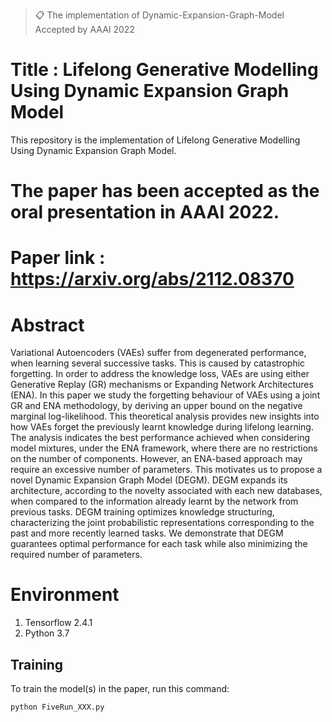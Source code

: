 >📋 The implementation of Dynamic-Expansion-Graph-Model Accepted by AAAI 2022

# Title : Lifelong Generative Modelling Using Dynamic Expansion Graph Model

This repository is the implementation of Lifelong Generative Modelling Using Dynamic Expansion Graph Model.

# The paper has been accepted as the oral presentation in AAAI 2022.

# Paper link : https://arxiv.org/abs/2112.08370

# Abstract

Variational Autoencoders (VAEs) suffer from degenerated performance, when learning several successive tasks. This is caused by catastrophic forgetting. In order to address the knowledge loss, VAEs are using either Generative Replay (GR) mechanisms or Expanding Network Architectures (ENA). In this paper we study the forgetting behaviour of VAEs using a joint GR and ENA methodology, by deriving an upper bound on the negative marginal log-likelihood. This theoretical analysis provides new insights into how VAEs forget the previously learnt knowledge during lifelong learning. The analysis indicates the best performance achieved when considering model mixtures, under the ENA framework, where there are no restrictions on the number of components. However, an ENA-based approach may require an excessive number of parameters. This motivates us to propose a novel Dynamic Expansion Graph Model (DEGM). DEGM expands its architecture, according to the novelty associated with each new databases, when compared to the information already learnt by the network from previous tasks. DEGM training optimizes knowledge structuring, characterizing the joint probabilistic representations corresponding to the past and more recently learned tasks. We demonstrate that DEGM guarantees optimal performance for each task while also minimizing the required number of parameters.


# Environment

1. Tensorflow 2.4.1
2. Python 3.7

## Training

To train the model(s) in the paper, run this command:

```train
python FiveRun_XXX.py
```






